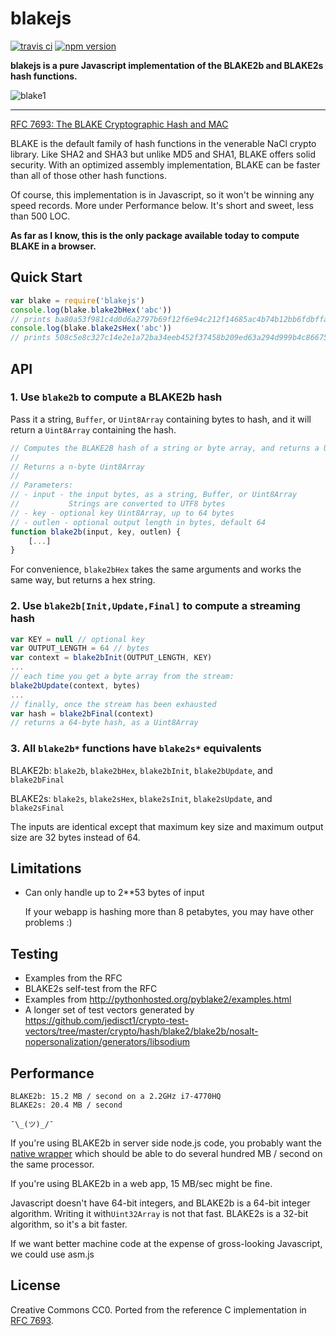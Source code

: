 blakejs
====

[![travis ci](https://travis-ci.org/dcposch/blakejs.svg?branch=master)](https://travis-ci.org/dcposch/blakejs)
[![npm version](https://badge.fury.io/js/blakejs.svg)](https://badge.fury.io/js/blakejs)

**blakejs is a pure Javascript implementation of the BLAKE2b and BLAKE2s hash functions.**

![blake1](https://cloud.githubusercontent.com/assets/169280/25921238/9bf1877a-3589-11e7-8a93-74b69c3874bb.jpg)

---

[RFC 7693: The BLAKE Cryptographic Hash and MAC](https://tools.ietf.org/html/rfc7693)

BLAKE is the default family of hash functions in the venerable NaCl crypto library. Like SHA2 and SHA3 but unlike MD5 and SHA1, BLAKE offers solid security. With an optimized assembly implementation, BLAKE can be faster than all of those other hash functions.

Of course, this implementation is in Javascript, so it won't be winning any speed records. More under Performance below. It's short and sweet, less than 500 LOC.

**As far as I know, this is the only package available today to compute BLAKE in a browser.**

Quick Start
---
```js
var blake = require('blakejs')
console.log(blake.blake2bHex('abc'))
// prints ba80a53f981c4d0d6a2797b69f12f6e94c212f14685ac4b74b12bb6fdbffa2d17d87c5392aab792dc252d5de4533cc9518d38aa8dbf1925ab92386edd4009923
console.log(blake.blake2sHex('abc'))
// prints 508c5e8c327c14e2e1a72ba34eeb452f37458b209ed63a294d999b4c86675982
```

API
---

### 1. Use `blake2b` to compute a BLAKE2b hash

Pass it a string, `Buffer`, or `Uint8Array` containing bytes to hash, and it will return a `Uint8Array` containing the hash.

```js
// Computes the BLAKE2B hash of a string or byte array, and returns a Uint8Array
//
// Returns a n-byte Uint8Array
//
// Parameters:
// - input - the input bytes, as a string, Buffer, or Uint8Array
//           Strings are converted to UTF8 bytes
// - key - optional key Uint8Array, up to 64 bytes
// - outlen - optional output length in bytes, default 64
function blake2b(input, key, outlen) {
    [...]
}
```

For convenience, `blake2bHex` takes the same arguments and works the same way, but returns a hex string.

### 2. Use `blake2b[Init,Update,Final]` to compute a streaming hash

```js
var KEY = null // optional key
var OUTPUT_LENGTH = 64 // bytes
var context = blake2bInit(OUTPUT_LENGTH, KEY)
...
// each time you get a byte array from the stream:
blake2bUpdate(context, bytes)
...
// finally, once the stream has been exhausted
var hash = blake2bFinal(context)
// returns a 64-byte hash, as a Uint8Array
```

### 3. All `blake2b*` functions have `blake2s*` equivalents

BLAKE2b: `blake2b`, `blake2bHex`, `blake2bInit`, `blake2bUpdate`, and `blake2bFinal`

BLAKE2s: `blake2s`, `blake2sHex`, `blake2sInit`, `blake2sUpdate`, and `blake2sFinal`

The inputs are identical except that maximum key size and maximum output size are 32 bytes instead of 64.

Limitations
---
* Can only handle up to 2**53 bytes of input

  If your webapp is hashing more than 8 petabytes, you may have other problems :)

Testing
---
* Examples from the RFC
* BLAKE2s self-test from the RFC
* Examples from http://pythonhosted.org/pyblake2/examples.html
* A longer set of test vectors generated by https://github.com/jedisct1/crypto-test-vectors/tree/master/crypto/hash/blake2/blake2b/nosalt-nopersonalization/generators/libsodium

Performance
---
```
BLAKE2b: 15.2 MB / second on a 2.2GHz i7-4770HQ
BLAKE2s: 20.4 MB / second

¯\_(ツ)_/¯
```

If you're using BLAKE2b in server side node.js code, you probably want the [native wrapper](https://www.npmjs.com/package/blake2) which should be able to do several hundred MB / second on the same processor.

If you're using BLAKE2b in a web app, 15 MB/sec might be fine.

Javascript doesn't have 64-bit integers, and BLAKE2b is a 64-bit integer algorithm. Writing it with`Uint32Array` is not that fast. BLAKE2s is a 32-bit algorithm, so it's a bit faster.

If we want better machine code at the expense of gross-looking Javascript, we could use asm.js


License
---
Creative Commons CC0. Ported from the reference C implementation in
[RFC 7693](https://tools.ietf.org/html/rfc7693).

